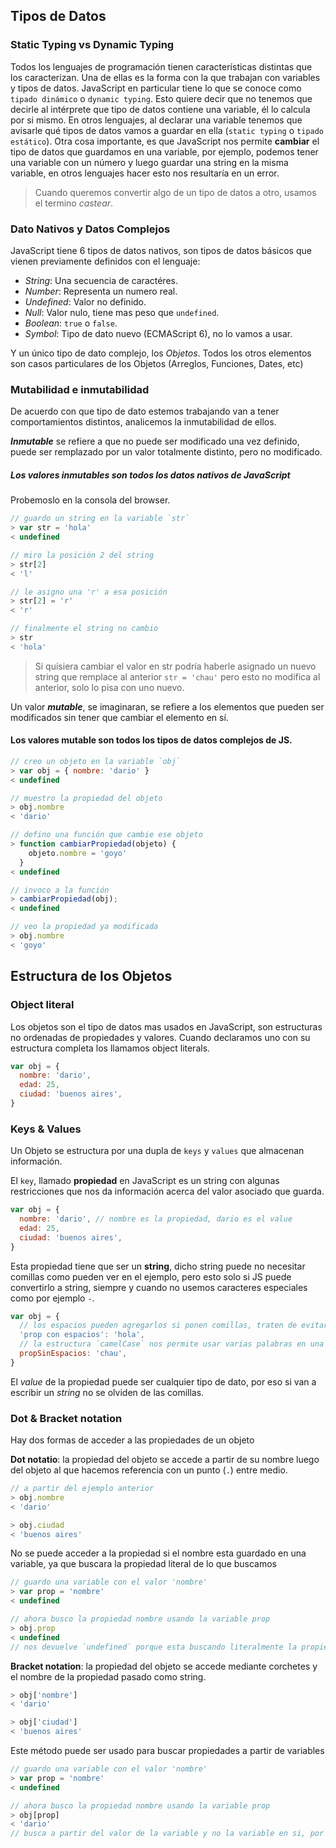 
## Tipos de Datos

### Static Typing vs Dynamic Typing

Todos los lenguajes de programación tienen características distintas que los caracterizan. Una de ellas es la forma con la que trabajan con variables y tipos de datos. JavaScript en particular tiene lo que se conoce como `tipado dinámico` o `dynamic typing`. Esto quiere decir que no tenemos que decirle al intérprete que tipo de datos contiene una variable, él lo calcula por si mismo. En otros lenguajes, al declarar una variable tenemos que avisarle qué tipos de datos vamos a guardar en ella (`static typing` o `tipado estático`). Otra cosa importante, es que JavaScript nos permite __cambiar__ el tipo de datos que guardamos en una variable, por ejemplo, podemos tener una variable con un número y luego guardar una string en la misma variable, en otros lenguajes hacer esto nos resultaría en un error.

> Cuando queremos convertir algo de un tipo de datos a otro, usamos el termino _castear_.

### Dato Nativos y Datos Complejos

JavaScript tiene 6 tipos de datos nativos, son tipos de datos básicos que vienen previamente definidos con el lenguaje: 

* _String_: Una secuencia de caractéres.
* _Number_: Representa un numero real.
* _Undefined_: Valor no definido.
* _Null_: Valor nulo, tiene mas peso que `undefined`.
* _Boolean_: `true` o `false`.
* _Symbol_: Tipo de dato nuevo (ECMAScript 6), no lo vamos a usar.

Y un único tipo de dato complejo, los _Objetos_. Todos los otros elementos son casos particulares de los Objetos (Arreglos, Funciones, Dates, etc)


### Mutabilidad e inmutabilidad

De acuerdo con que tipo de dato estemos trabajando van a tener comportamientos distintos, analicemos la inmutabilidad de ellos.

*__Inmutable__* se refiere a que no puede ser modificado una vez definido, puede ser remplazado por un valor totalmente distinto, pero no modificado.

##### Los valores inmutables son todos los datos nativos de JavaScript


Probemoslo en la consola del browser.

``` javascript
// guardo un string en la variable `str`
> var str = 'hola'
< undefined

// miro la posición 2 del string
> str[2]
< 'l'

// le asigno una 'r' a esa posición
> str[2] = 'r'
< 'r'

// finalmente el string no cambio
> str
< 'hola'
```

> Si quisiera cambiar el valor en str podría haberle asignado un nuevo string que remplace al anterior `str = 'chau'` pero esto no modifica al anterior, solo lo pisa con uno nuevo.

Un valor __*mutable*__, se imaginaran, se refiere a los elementos que pueden ser modificados sin tener que cambiar el elemento en sí.

#### Los valores mutable son todos los tipos de datos complejos de JS.

``` javascript
// creo un objeto en la variable `obj`
> var obj = { nombre: 'dario' }
< undefined

// muestro la propiedad del objeto
> obj.nombre
< 'dario'

// defino una función que cambie ese objeto
> function cambiarPropiedad(objeto) {
    objeto.nombre = 'goyo'
  }
< undefined

// invoco a la función
> cambiarPropiedad(obj);
< undefined

// veo la propiedad ya modificada
> obj.nombre
< 'goyo'
```

## Estructura de los Objetos

### Object literal
  
Los objetos son el tipo de datos mas usados en JavaScript, son estructuras no ordenadas de propiedades y valores.
Cuando declaramos uno con su estructura completa los llamamos object literals.

``` javascript
var obj = {
  nombre: 'dario',
  edad: 25,
  ciudad: 'buenos aires',
}
```

### Keys & Values

Un Objeto se estructura por una dupla de `keys` y `values` que almacenan información.

El `key`, llamado **propiedad** en JavaScript es un string con algunas restricciones que nos da información acerca del valor asociado que guarda.

``` javascript
var obj = {
  nombre: 'dario', // nombre es la propiedad, dario es el value
  edad: 25,
  ciudad: 'buenos aires',
}
```

Esta propiedad tiene que ser un **string**, dicho string puede no necesitar comillas como pueden ver en el ejemplo, pero esto solo si JS puede convertirlo a string, siempre y cuando no usemos caracteres especiales como por ejemplo `-`.

``` javascript
var obj = {
  // los espacios pueden agregarlos si ponen comillas, traten de evitarlos.
  'prop con espacios': 'hola',
  // la estructura `camelCase` nos permite usar varias palabras en una sola propiedad de forma sencilla, usa mayúscula para cada inicio de palabra luego de la primera.
  propSinEspacios: 'chau',
}
```

El _value_ de la propiedad puede ser cualquier tipo de dato, por eso si van a escribir un _string_ no se olviden de las comillas.


### Dot & Bracket notation 

Hay dos formas de acceder a las propiedades de un objeto

**Dot notatio**: la propiedad del objeto se accede a partir de su nombre luego del objeto al que hacemos referencia con un punto (`.`) entre medio.

``` javascript
// a partir del ejemplo anterior
> obj.nombre
< 'dario'

> obj.ciudad
< 'buenos aires'
```

No se puede acceder a la propiedad si el nombre esta guardado en una variable, ya que buscara la propiedad literal de lo que buscamos

``` javascript
// guardo una variable con el valor 'nombre'
> var prop = 'nombre'
< undefined

// ahora busco la propiedad nombre usando la variable prop
> obj.prop
< undefined
// nos devuelve `undefined` porque esta buscando literalmente la propiedad prop
```


**Bracket notation**: la propiedad del objeto se accede mediante corchetes y el nombre de la propiedad pasado como string.

``` javascript
> obj['nombre']
< 'dario'

> obj['ciudad']
< 'buenos aires'
```

Este método puede ser usado para buscar propiedades a partir de variables

``` javascript
// guardo una variable con el valor 'nombre'
> var prop = 'nombre'
< undefined

// ahora busco la propiedad nombre usando la variable prop
> obj[prop]
< 'dario'
// busca a partir del valor de la variable y no la variable en si, por lo que consigue el valor que buscábamos
```
